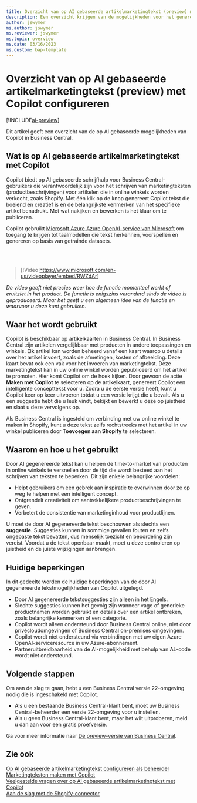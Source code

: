 ```yaml
---
title: Overzicht van op AI gebaseerde artikelmarketingtekst (preview) met Copilot configureren
description: Een overzicht krijgen van de mogelijkheden voor het genereren van AI-content in Business Central.
author: jswymer
ms.author: jswymer
ms.reviewer: jswymer
ms.topic: overview
ms.date: 03/16/2023
ms.custom: bap-template
---
```

# <a name="overview-of-ai-powered-item-marketing-text-preview-with-copilot"></a>Overzicht van op AI gebaseerde artikelmarketingtekst (preview) met Copilot configureren

[!INCLUDE[ai-preview](includes/ai-preview.md)]

Dit artikel geeft een overzicht van de op AI gebaseerde mogelijkheden van Copilot in Business Central.

## <a name="what-is-ai-powered-item-marketing-text-with-copilot"></a>Wat is op AI gebaseerde artikelmarketingtekst met Copilot

Copilot biedt op AI gebaseerde schrijfhulp voor Business Central-gebruikers die verantwoordelijk zijn voor het schrijven van marketingteksten (productbeschrijvingen) voor artikelen die in online winkels worden verkocht, zoals Shopify. Met één klik op de knop genereert Copilot tekst die boeiend en creatief is en de belangrijkste kenmerken van het specifieke artikel benadrukt. Met wat nakijken en bewerken is het klaar om te publiceren.

Copilot gebruikt [Microsoft Azure Azure OpenAI-service van Microsoft](/azure/cognitive-services/openai/overview) om toegang te krijgen tot taalmodellen die tekst herkennen, voorspellen en genereren op basis van getrainde datasets.

<br><br>  

> [!Video https://www.microsoft.com/en-us/videoplayer/embed/RWZdAr]

*De video geeft niet precies weer hoe de functie momenteel werkt of eruitziet in het product. De functie is enigszins veranderd sinds de video is geproduceerd. Maar het geeft u een algemeen idee van de functie en waarvoor u deze kunt gebruiken.*
  
## <a name="where-its-used"></a>Waar het wordt gebruikt

Copilot is beschikbaar op artikelkaarten in Business Central. In Business Central zijn artikelen vergelijkbaar met producten in andere toepassingen en winkels. Elk artikel kan worden beheerd vanaf een kaart waarop u details over het artikel invoert, zoals de afmetingen, kosten of afbeelding. Deze kaart bevat ook een vak voor het invoeren van marketingtekst. Deze marketingtekst kan in uw online winkel worden gepubliceerd om het artikel te promoten. Hier komt Copilot om de hoek kijken. Door gewoon de actie **Maken met Copilot** te selecteren op de artikelkaart, genereert Copilot een intelligente concepttekst voor u. Zodra u de eerste versie heeft, kunt u Copilot keer op keer uitvoeren totdat u een versie krijgt die u bevalt. Als u een suggestie hebt die u leuk vindt, bekijkt en bewerkt u deze op juistheid en slaat u deze vervolgens op.

Als Business Central is ingesteld om verbinding met uw online winkel te maken in Shopify, kunt u deze tekst zelfs rechtstreeks met het artikel in uw winkel publiceren door **Toevoegen aan Shopify** te selecteren.

## <a name="why-and-how-to-use-it"></a>Waarom en hoe u het gebruikt

Door AI gegenereerde tekst kan u helpen de time-to-market van producten in online winkels te versnellen door de tijd die wordt besteed aan het schrijven van teksten te beperken. Dit zijn enkele belangrijke voordelen:

- Helpt gebruikers om een gebrek aan inspiratie te overwinnen door ze op weg te helpen met een intelligent concept.
- Ontgrendelt creativiteit om aantrekkelijkere productbeschrijvingen te geven.
- Verbetert de consistentie van marketinginhoud voor productlijnen.

U moet de door AI gegenereerde tekst beschouwen als slechts een **suggestie**. Suggesties kunnen in sommige gevallen fouten en zelfs ongepaste tekst bevatten, dus menselijk toezicht en beoordeling zijn vereist. Voordat u de tekst openbaar maakt, moet u deze controleren op juistheid en de juiste wijzigingen aanbrengen.

## <a name="current-limitations"></a>Huidige beperkingen

In dit gedeelte worden de huidige beperkingen van de door AI gegenereerde tekstmogelijkheden van Copilot uitgelegd.

- Door AI gegenereerde tekstsuggesties zijn alleen in het Engels.
- Slechte suggesties kunnen het gevolg zijn wanneer vage of generieke productnamen worden gebruikt en details over een artikel ontbreken, zoals belangrijke kenmerken of een categorie.
- Copilot wordt alleen ondersteund door Business Central online, niet door privécloudomgevingen of Business Central on-premises omgevingen.
- Copilot wordt niet ondersteund via verbindingen met uw eigen Azure OpenAI-serviceresource in uw Azure-abonnement.
- Partneruitbreidbaarheid van de AI-mogelijkheid met behulp van AL-code wordt niet ondersteund.

## <a name="next-steps"></a>Volgende stappen

Om aan de slag te gaan, hebt u een Business Central versie 22-omgeving nodig die is ingeschakeld met Copilot.

- Als u een bestaande Business Central-klant bent, moet uw Business Central-beheerder een versie 22-omgeving voor u instellen.
- Als u geen Business Central-klant bent, maar het wilt uitproberen, meld u dan aan voor een gratis proefversie.

Ga voor meer informatie naar [De preview-versie van Business Central](ai-preview-getstarted.md).  

## <a name="see-also"></a>Zie ook

[Op AI gebaseerde artikelmarketingtekst configureren als beheerder](enable-ai.md)  
[Marketingteksten maken met Copilot](item-marketing-text.md)  
[Veelgestelde vragen over op AI gebaseerde artikelmarketingtekst met Copilot](ai-faq.md)  
[Aan de slag met de Shopify-connector](shopify/get-started.md)  
